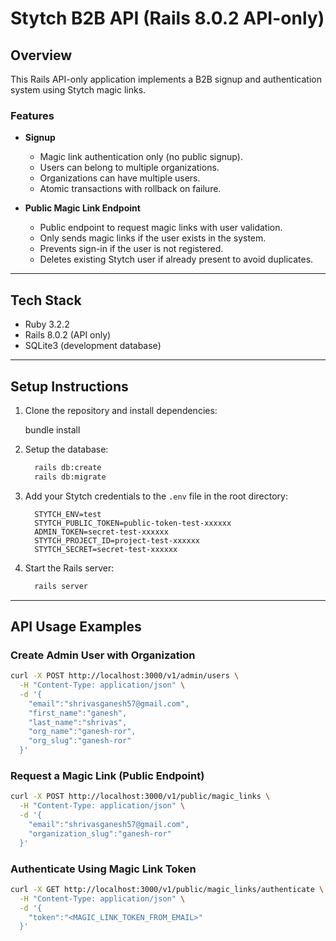 # Stytch B2B API (Rails 8.0.2 API-only)

## Overview

This Rails API-only application implements a B2B signup and authentication system using Stytch magic links.

### Features

- **Signup**  
  - Magic link authentication only (no public signup).  
  - Users can belong to multiple organizations.  
  - Organizations can have multiple users.  
  - Atomic transactions with rollback on failure.

- **Public Magic Link Endpoint**  
  - Public endpoint to request magic links with user validation.  
  - Only sends magic links if the user exists in the system.  
  - Prevents sign-in if the user is not registered.  
  - Deletes existing Stytch user if already present to avoid duplicates.

---

## Tech Stack

- Ruby 3.2.2  
- Rails 8.0.2 (API only)  
- SQLite3 (development database)

---

## Setup Instructions

1. Clone the repository and install dependencies:

   bundle install

2. Setup the database:

   ```bash
     rails db:create
     rails db:migrate
   ```

3. Add your Stytch credentials to the `.env` file in the root directory:

   ```env
     STYTCH_ENV=test
     STYTCH_PUBLIC_TOKEN=public-token-test-xxxxxx
     ADMIN_TOKEN=secret-test-xxxxxx
     STYTCH_PROJECT_ID=project-test-xxxxxx
     STYTCH_SECRET=secret-test-xxxxxx
   ```

4. Start the Rails server:

   ```bash
     rails server
   ```

---

## API Usage Examples

### Create Admin User with Organization

```bash
curl -X POST http://localhost:3000/v1/admin/users \
  -H "Content-Type: application/json" \
  -d '{
    "email":"shrivasganesh57@gmail.com",
    "first_name":"ganesh",
    "last_name":"shrivas",
    "org_name":"ganesh-ror",
    "org_slug":"ganesh-ror"
  }'
```

### Request a Magic Link (Public Endpoint)

```bash
curl -X POST http://localhost:3000/v1/public/magic_links \
  -H "Content-Type: application/json" \
  -d '{
    "email":"shrivasganesh57@gmail.com",
    "organization_slug":"ganesh-ror"
  }'
```

### Authenticate Using Magic Link Token

```bash
curl -X GET http://localhost:3000/v1/public/magic_links/authenticate \
  -H "Content-Type: application/json" \
  -d '{
    "token":"<MAGIC_LINK_TOKEN_FROM_EMAIL>"
  }'
```
